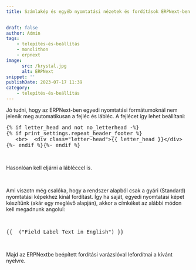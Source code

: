 ```yaml
---
title: Számlakép és egyéb nyomtatási nézetek és fordítások ERPNext-ben

			
draft: false
author: Admin
tags:
    - telepítés-és-beállítás
    - monolithon
    - erpnext
image:
      src: /krystal.jpg
      alt: ERPNext
snippet: ''
publishDate: 2023-07-17 11:39
category:
    - telepítés-és-beállítás
---
```


<div class="ql-editor read-mode"><p>Jó tudni, hogy az ERPNext-ben egyedi nyomtatási formátumoknál nem jelenik meg automatikusan a fejléc és lábléc. A fejlécet így lehet beállítani: </p><pre class="ql-code-block-container" spellcheck="false"><div class="ql-code-block">{% if letter_head and not no_letterhead -%}</div><div class="ql-code-block">{% if print_settings.repeat_header_footer %}</div><div class="ql-code-block"> &nbsp; &lt;br&gt; &nbsp;&lt;div class="letter-head"&gt;{{ letter_head }}&lt;/div&gt;</div><div class="ql-code-block">{%- endif %}{%- endif %}</div></pre><p><br></p><p>Hasonlóan kell eljárni a lábléccel is. </p><p><br></p><p>Ami viszotn még csalóka, hogy a rendszer alapból csak a gyári (Standard) nyomtatási képekhez kínál fordítást. Így ha saját, egyedi nyomtatási képet készítünk (akár egy meglévő alapján), akkor a címkéket az alábbi módon kell megadnunk angolul: </p><p><br></p><pre class="ql-code-block-container" spellcheck="false"><div class="ql-code-block">{{ _("Field Label Text in English") }}</div></pre><p><br></p><p>Majd az ERPNextbe beépített fordítási varázslóval lefordítnai a kívánt nyelvre. </p></div>

